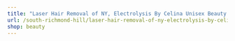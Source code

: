 ```yaml
---
title: "Laser Hair Removal of NY, Electrolysis By Celina Unisex Beauty Salon"
url: /south-richmond-hill/laser-hair-removal-of-ny-electrolysis-by-celina-unisex-beauty-salon/
shop: beauty
---
```

